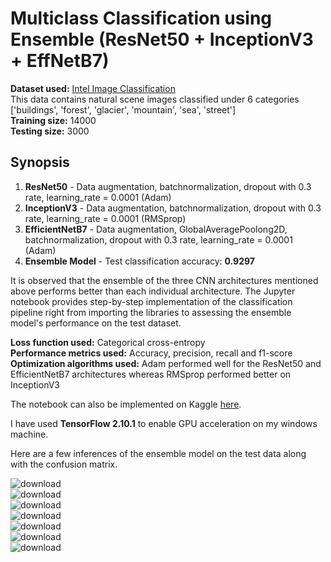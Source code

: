 # Multiclass Classification using Ensemble (ResNet50 + InceptionV3 + EffNetB7)

<b>Dataset used:</b> [Intel Image Classification](https://www.kaggle.com/datasets/puneet6060/intel-image-classification) </br>
This data contains natural scene images classified under 6 categories ['buildings', 'forest', 'glacier', 'mountain', 'sea', 'street'] </br>
<b>Training size:</b> 14000 </br>
<b>Testing size:</b> 3000 </br>

## Synopsis
1. <b>ResNet50</b> - Data augmentation, batchnormalization, dropout with 0.3 rate, learning_rate = 0.0001 (Adam)
2. <b>InceptionV3</b> - Data augmentation, batchnormalization, dropout with 0.3 rate, learning_rate = 0.0001 (RMSprop)
3. <b>EfficientNetB7</b> - Data augmentation, GlobalAveragePoolong2D, batchnormalization, dropout with 0.3 rate, learning_rate = 0.0001 (Adam)
4. <b>Ensemble Model</b> - Test classification accuracy: <b>0.9297</b></br>

It is observed that the ensemble of the three CNN architectures mentioned above performs better than each individual architecture. The Jupyter notebook provides step-by-step implementation of the classification pipeline right from importing the libraries to assessing the ensemble model's performance on the test dataset.</br>

<b>Loss function used:</b> Categorical cross-entropy</br>
<b>Performance metrics used:</b> Accuracy, precision, recall and f1-score</br>
<b>Optimization algorithms used:</b> Adam performed well for the ResNet50 and EfficientNetB7 architectures whereas RMSprop performed better on InceptionV3</br>

The notebook can also be implemented on Kaggle [here](https://www.kaggle.com/code/adityavipradas/ensemble-93-acc-resnet50-inceptionv3-effnetb7).</br>

I have used <b>TensorFlow 2.10.1</b> to enable GPU acceleration on my windows machine.</br>

Here are a few inferences of the ensemble model on the test data along with the confusion matrix.</br>

![download](https://user-images.githubusercontent.com/3115883/229651169-5eab629c-c0c8-434c-b13b-7a3a023bd034.png)</br>
![download](https://user-images.githubusercontent.com/3115883/229651058-8c7a9daf-f4e1-4029-9687-d2170500f505.png)</br>
![download](https://user-images.githubusercontent.com/3115883/229651075-d8c1ffca-abac-49a8-9c2f-c29038d93535.png)</br>
![download](https://user-images.githubusercontent.com/3115883/229651099-faf9dbdf-7e2d-4aea-949c-f307a965403e.png)</br>
![download](https://user-images.githubusercontent.com/3115883/229651103-15805114-6a80-4de4-a300-07276af0da6f.png)</br>
![download](https://user-images.githubusercontent.com/3115883/229651115-f8f18864-e582-4e01-8380-80441307044f.png)</br>
![download](https://user-images.githubusercontent.com/3115883/229651119-b2cfbec8-b87a-4a4e-86c8-ab1bb661eb8c.png)

